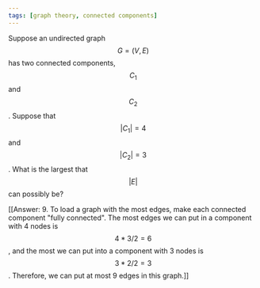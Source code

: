 ```yaml
---
tags: [graph theory, connected components]
---
```


Suppose an undirected graph $$G = (V,E)$$ has two connected components, $$C_1$$ and $$C_2$$. Suppose that $$|C_1| = 4$$ and $$|C_2| = 3$$. What is the largest that $$|E|$$ can possibly be?

[[Answer: 9. To load a graph with the most edges, make each connected component "fully connected". The most edges we can put in a component with 4 nodes is $$4 * 3 / 2 = 6$$, and the most we can put into a component with 3 nodes is $$3 * 2 / 2 = 3$$. Therefore, we can put at most 9 edges in this graph.]]
